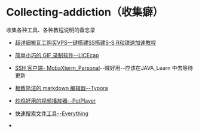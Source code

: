 # Collecting-addiction（收集癖）
收集各种工具、各种教程说明的备忘录

*  [超详细搬瓦工购买VPS一键搭建SS搭建S-S R和锐速加速教程](https://www.banwagongzw.com/7.html)


* [简单小巧的 GIF 录制软件--LICEcap](https://www.cockos.com/licecap/)


* [SSH 客户端- MobaXterm_Personal](https://mobaxterm.mobatek.net/)--贼好用--应该在JAVA_Learn 中去等待更新


* [极致简洁的 markdown 编辑器--Typora](https://www.typora.io/)


* [炒鸡好用的视频播放器--PotPlayer](http://potplayer.daum.net/?lang=zh_CN)
* [快速搜索文件工具--Everything](http://www.voidtools.com/)
* ​

